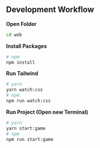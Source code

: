 ## Development Workflow

**Open Folder**
```sh
cd web
```

**Install Packages**
```sh
# npm
npm install
```

**Run Tailwind**
```sh
# yarn
yarn watch:css
# npm
npm run watch:css
```

**Run Project (Open new Terminal)**
```sh
# yarn
yarn start:game
# npm
npm run start:game
```